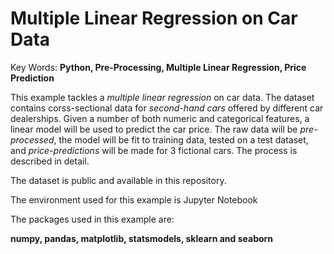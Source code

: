 # Multiple Linear Regression on Car Data
Key Words: <b>Python, Pre-Processing, Multiple Linear Regression, Price Prediction</b>

This example tackles a <em>multiple linear regression</em> on car data. The dataset contains corss-sectional data for <em>second-hand cars</em> offered by different car dealerships. Given a number of both numeric and categorical features, a linear model will be used to predict the car price. The raw data will be <em>pre-processed</em>, the model will be fit to training data, tested on a test dataset, and <em>price-predictions</em> will be made for 3 fictional cars. The process is described in detail.

The dataset is public and available in this repository.

The environment used for this example is Jupyter Notebook

The packages used in this example are:

<b>numpy, pandas, matplotlib, statsmodels, sklearn and seaborn</b>
